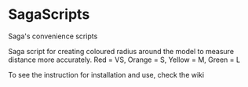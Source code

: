 # SagaScripts
Saga's convenience scripts

Saga script for creating coloured radius around the model to measure distance more accurately. 
Red = VS, Orange = S, Yellow = M, Green = L

To see the instruction for installation and use, check the wiki
